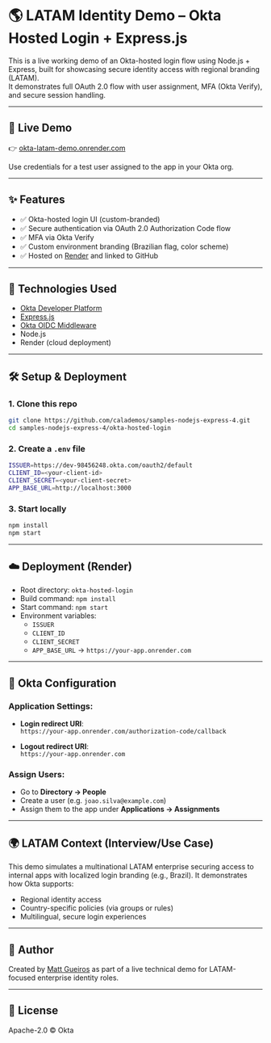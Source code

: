 # 🌎 LATAM Identity Demo – Okta Hosted Login + Express.js

This is a live working demo of an Okta-hosted login flow using Node.js + Express, built for showcasing secure identity access with regional branding (LATAM).  
It demonstrates full OAuth 2.0 flow with user assignment, MFA (Okta Verify), and secure session handling.

---

## 🚀 Live Demo

👉 [okta-latam-demo.onrender.com](https://okta-latam-demo.onrender.com)

Use credentials for a test user assigned to the app in your Okta org.

---

## ✨ Features

- ✅ Okta-hosted login UI (custom-branded)
- ✅ Secure authentication via OAuth 2.0 Authorization Code flow
- ✅ MFA via Okta Verify
- ✅ Custom environment branding (Brazilian flag, color scheme)
- ✅ Hosted on [Render](https://render.com) and linked to GitHub

---

## 🧪 Technologies Used

- [Okta Developer Platform](https://developer.okta.com/)
- [Express.js](https://expressjs.com/)
- [Okta OIDC Middleware](https://github.com/okta/okta-oidc-js)
- Node.js
- Render (cloud deployment)

---

## 🛠 Setup & Deployment

### 1. Clone this repo

```bash
git clone https://github.com/calademos/samples-nodejs-express-4.git
cd samples-nodejs-express-4/okta-hosted-login
```

### 2. Create a `.env` file

```bash
ISSUER=https://dev-98456248.okta.com/oauth2/default
CLIENT_ID=<your-client-id>
CLIENT_SECRET=<your-client-secret>
APP_BASE_URL=http://localhost:3000
```

### 3. Start locally

```bash
npm install
npm start
```

---

## ☁️ Deployment (Render)

- Root directory: `okta-hosted-login`
- Build command: `npm install`
- Start command: `npm start`
- Environment variables:
  - `ISSUER`
  - `CLIENT_ID`
  - `CLIENT_SECRET`
  - `APP_BASE_URL` → `https://your-app.onrender.com`

---

## 🔐 Okta Configuration

### Application Settings:
- **Login redirect URI**:  
  `https://your-app.onrender.com/authorization-code/callback`

- **Logout redirect URI**:  
  `https://your-app.onrender.com`

### Assign Users:
- Go to **Directory → People**
- Create a user (e.g. `joao.silva@example.com`)
- Assign them to the app under **Applications → Assignments**

---

## 🌍 LATAM Context (Interview/Use Case)

This demo simulates a multinational LATAM enterprise securing access to internal apps with localized login branding (e.g., Brazil). It demonstrates how Okta supports:
- Regional identity access
- Country-specific policies (via groups or rules)
- Multilingual, secure login experiences

---

## 🧑 Author

Created by [Matt Gueiros](https://www.linkedin.com/in/mattgueiros) as part of a live technical demo for LATAM-focused enterprise identity roles.

---

## 📜 License

Apache-2.0 © Okta